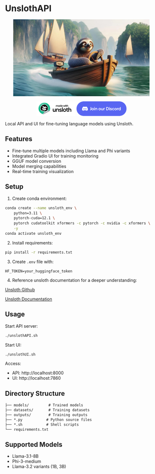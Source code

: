 # UnslothAPI

<p align="center">
  <img src="unslothAPI.png" alt="UNSLOTH API BOAT" width="450"/>
</p>
<p align="center">
  <a href="https://docs.unsloth.ai/"><img src="made with unsloth.png" height="48"></a>
  <a href="https://discord.gg/fv6Mq5Xv28"><img src="Discord button.png" height="48"></a>
</p>

Local API and UI for fine-tuning language models using Unsloth.

## Features

- Fine-tune multiple models including Llama and Phi variants
- Integrated Gradio UI for training monitoring
- GGUF model conversion
- Model merging capabilities
- Real-time training visualization

## Setup

1. Create conda environment:
```bash
conda create --name unsloth_env \
    python=3.11 \
    pytorch-cuda=12.1 \
    pytorch cudatoolkit xformers -c pytorch -c nvidia -c xformers \
    -y
conda activate unsloth_env
```

2. Install requirements:
```bash
pip install -r requirements.txt
```

3. Create `.env` file with:
```
HF_TOKEN=your_huggingface_token
```

4. Reference unsloth documentation for a deeper understanding:

[Unsloth Github](https://github.com/unslothai/unsloth)

[Unsloth Documentation](https://docs.unsloth.ai/)

## Usage

Start API server:
```bash
./unslothAPI.sh
```

Start UI:
```bash
./unslothUI.sh
```

Access:
- API: http://localhost:8000
- UI: http://localhost:7860

## Directory Structure

```
├── models/         # Trained models
├── datasets/       # Training datasets
├── outputs/        # Training outputs
├── *.py           # Python source files
├── *.sh           # Shell scripts
└── requirements.txt
```

## Supported Models

- Llama-3.1-8B
- Phi-3-medium
- Llama-3.2 variants (1B, 3B)
